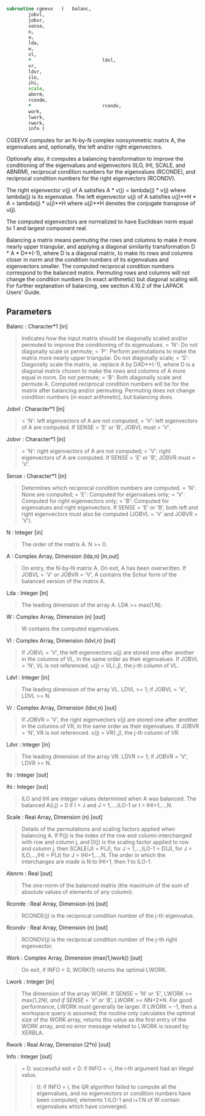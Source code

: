 ```fortran
subroutine cgeevx	(	balanc,
		jobvl,
		jobvr,
		sense,
		n,
		a,
		lda,
		w,
		vl,
		*                          ldvl,
		vr,
		ldvr,
		ilo,
		ihi,
		scale,
		abnrm,
		rconde,
		*                          rcondv,
		work,
		lwork,
		rwork,
		info )
```

 CGEEVX computes for an N-by-N complex nonsymmetric matrix A, the
 eigenvalues and, optionally, the left and/or right eigenvectors.

 Optionally also, it computes a balancing transformation to improve
 the conditioning of the eigenvalues and eigenvectors (ILO, IHI,
 SCALE, and ABNRM), reciprocal condition numbers for the eigenvalues
 (RCONDE), and reciprocal condition numbers for the right
 eigenvectors (RCONDV).

 The right eigenvector v(j) of A satisfies
                  A * v(j) = lambda(j) * v(j)
 where lambda(j) is its eigenvalue.
 The left eigenvector u(j) of A satisfies
               u(j)**H * A = lambda(j) * u(j)**H
 where u(j)**H denotes the conjugate transpose of u(j).

 The computed eigenvectors are normalized to have Euclidean norm
 equal to 1 and largest component real.

 Balancing a matrix means permuting the rows and columns to make it
 more nearly upper triangular, and applying a diagonal similarity
 transformation D * A * D**(-1), where D is a diagonal matrix, to
 make its rows and columns closer in norm and the condition numbers
 of its eigenvalues and eigenvectors smaller.  The computed
 reciprocal condition numbers correspond to the balanced matrix.
 Permuting rows and columns will not change the condition numbers
 (in exact arithmetic) but diagonal scaling will.  For further
 explanation of balancing, see section 4.10.2 of the LAPACK
 Users' Guide.

## Parameters
Balanc : Character*1 [in]
> Indicates how the input matrix should be diagonally scaled
> and/or permuted to improve the conditioning of its
> eigenvalues.
> = 'N': Do not diagonally scale or permute;
> = 'P': Perform permutations to make the matrix more nearly
> upper triangular. Do not diagonally scale;
> = 'S': Diagonally scale the matrix, ie. replace A by
> D*A*D**(-1), where D is a diagonal matrix chosen
> to make the rows and columns of A more equal in
> norm. Do not permute;
> = 'B': Both diagonally scale and permute A.
> Computed reciprocal condition numbers will be for the matrix
> after balancing and/or permuting. Permuting does not change
> condition numbers (in exact arithmetic), but balancing does.

Jobvl : Character*1 [in]
> = 'N': left eigenvectors of A are not computed;
> = 'V': left eigenvectors of A are computed.
> If SENSE = 'E' or 'B', JOBVL must = 'V'.

Jobvr : Character*1 [in]
> = 'N': right eigenvectors of A are not computed;
> = 'V': right eigenvectors of A are computed.
> If SENSE = 'E' or 'B', JOBVR must = 'V'.

Sense : Character*1 [in]
> Determines which reciprocal condition numbers are computed.
> = 'N': None are computed;
> = 'E': Computed for eigenvalues only;
> = 'V': Computed for right eigenvectors only;
> = 'B': Computed for eigenvalues and right eigenvectors.
> If SENSE = 'E' or 'B', both left and right eigenvectors
> must also be computed (JOBVL = 'V' and JOBVR = 'V').

N : Integer [in]
> The order of the matrix A. N >= 0.

A : Complex Array, Dimension (lda,n) [in,out]
> On entry, the N-by-N matrix A.
> On exit, A has been overwritten.  If JOBVL = 'V' or
> JOBVR = 'V', A contains the Schur form of the balanced
> version of the matrix A.

Lda : Integer [in]
> The leading dimension of the array A.  LDA >= max(1,N).

W : Complex Array, Dimension (n) [out]
> W contains the computed eigenvalues.

Vl : Complex Array, Dimension (ldvl,n) [out]
> If JOBVL = 'V', the left eigenvectors u(j) are stored one
> after another in the columns of VL, in the same order
> as their eigenvalues.
> If JOBVL = 'N', VL is not referenced.
> u(j) = VL(:,j), the j-th column of VL.

Ldvl : Integer [in]
> The leading dimension of the array VL.  LDVL >= 1; if
> JOBVL = 'V', LDVL >= N.

Vr : Complex Array, Dimension (ldvr,n) [out]
> If JOBVR = 'V', the right eigenvectors v(j) are stored one
> after another in the columns of VR, in the same order
> as their eigenvalues.
> If JOBVR = 'N', VR is not referenced.
> v(j) = VR(:,j), the j-th column of VR.

Ldvr : Integer [in]
> The leading dimension of the array VR.  LDVR >= 1; if
> JOBVR = 'V', LDVR >= N.

Ilo : Integer [out]

Ihi : Integer [out]
> ILO and IHI are integer values determined when A was
> balanced.  The balanced A(i,j) = 0 if I > J and
> J = 1,...,ILO-1 or I = IHI+1,...,N.

Scale : Real Array, Dimension (n) [out]
> Details of the permutations and scaling factors applied
> when balancing A.  If P(j) is the index of the row and column
> interchanged with row and column j, and D(j) is the scaling
> factor applied to row and column j, then
> SCALE(J) = P(J),    for J = 1,...,ILO-1
> = D(J),    for J = ILO,...,IHI
> = P(J)     for J = IHI+1,...,N.
> The order in which the interchanges are made is N to IHI+1,
> then 1 to ILO-1.

Abnrm : Real [out]
> The one-norm of the balanced matrix (the maximum
> of the sum of absolute values of elements of any column).

Rconde : Real Array, Dimension (n) [out]
> RCONDE(j) is the reciprocal condition number of the j-th
> eigenvalue.

Rcondv : Real Array, Dimension (n) [out]
> RCONDV(j) is the reciprocal condition number of the j-th
> right eigenvector.

Work : Complex Array, Dimension (max(1,lwork)) [out]
> On exit, if INFO = 0, WORK(1) returns the optimal LWORK.

Lwork : Integer [in]
> The dimension of the array WORK.  If SENSE = 'N' or 'E',
> LWORK >= max(1,2*N), and if SENSE = 'V' or 'B',
> LWORK >= N*N+2*N.
> For good performance, LWORK must generally be larger.
> If LWORK = -1, then a workspace query is assumed; the routine
> only calculates the optimal size of the WORK array, returns
> this value as the first entry of the WORK array, and no error
> message related to LWORK is issued by XERBLA.

Rwork : Real Array, Dimension (2*n) [out]

Info : Integer [out]
> = 0:  successful exit
> < 0:  if INFO = -i, the i-th argument had an illegal value.
> > 0:  if INFO = i, the QR algorithm failed to compute all the
> eigenvalues, and no eigenvectors or condition numbers
> have been computed; elements 1:ILO-1 and i+1:N of W
> contain eigenvalues which have converged.

